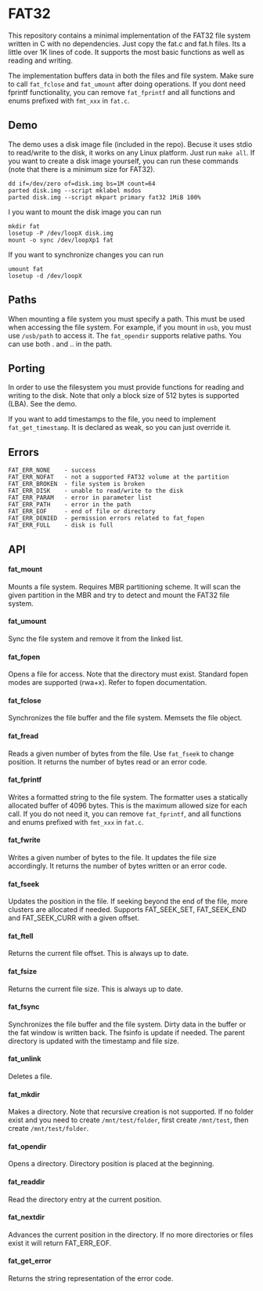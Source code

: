 # FAT32

This repository contains a minimal implementation of the FAT32 file system written in C with no dependencies. Just copy the fat.c and fat.h files. Its a little over 1K lines of code. It supports the most basic functions as well as reading and writing. 

The implementation buffers data in both the files and file system. Make sure to call `fat_fclose` and `fat_umount` after doing operations. If you dont need fprintf functionality, you can remove `fat_fprintf` and all functions and enums prefixed with `fmt_xxx` in `fat.c`.

## Demo

The demo uses a disk image file (included in the repo). Becuse it uses stdio to read/write to the disk, it works on any Linux platform. Just run `make all`. If you want to create a disk image yourself, you can run these commands (note that there is a minimum size for FAT32).

```
dd if=/dev/zero of=disk.img bs=1M count=64
parted disk.img --script mklabel msdos
parted disk.img --script mkpart primary fat32 1MiB 100%
```

I you want to mount the disk image you can run

```
mkdir fat
losetup -P /dev/loopX disk.img
mount -o sync /dev/loopXp1 fat
```

If you want to synchronize changes you can run

```
umount fat
losetup -d /dev/loopX
```

## Paths

When mounting a file system you must specify a path. This must be used when accessing the file system. For example, if you mount in `usb`, you must use `/usb/path` to access it. The `fat_opendir` supports relative paths. You can use both . and .. in the path. 

## Porting

In order to use the filesystem you must provide functions for reading and writing to the disk. Note that only a block size of 512 bytes is supported (LBA). See the demo.

If you want to add timestamps to the file, you need to implement `fat_get_timestamp`. It is declared as weak, so you can just override it.

## Errors

```
FAT_ERR_NONE    - success
FAT_ERR_NOFAT   - not a supported FAT32 volume at the partition
FAT_ERR_BROKEN  - file system is broken
FAT_ERR_DISK    - unable to read/write to the disk
FAT_ERR_PARAM   - error in parameter list
FAT_ERR_PATH    - error in the path
FAT_ERR_EOF     - end of file or directory
FAT_ERR_DENIED  - permission errors related to fat_fopen
FAT_ERR_FULL    - disk is full
```

## API

#### fat_mount

Mounts a file system. Requires MBR partitioning scheme. It will scan the given partition in the MBR and try to detect and mount the FAT32 file system.

#### fat_umount

Sync the file system and remove it from the linked list.

#### fat_fopen

Opens a file for access. Note that the directory must exist. Standard fopen modes are supported (rwa+x). Refer to fopen documentation.

#### fat_fclose

Synchronizes the file buffer and the file system. Memsets the file object.

#### fat_fread

Reads a given number of bytes from the file. Use `fat_fseek` to change position. It returns the number of bytes read or an error code.

#### fat_fprintf

Writes a formatted string to the file system. The formatter uses a statically allocated buffer of 4096 bytes. This is the maximum allowed size for each call. If you do not need it, you can remove `fat_fprintf`, and all functions and enums prefixed with `fmt_xxx` in `fat.c`.

#### fat_fwrite

Writes a given number of bytes to the file. It updates the file size accordingly. It returns the number of bytes written or an error code.

#### fat_fseek

Updates the position in the file. If seeking beyond the end of the file, more clusters are allocated if needed. Supports FAT_SEEK_SET, FAT_SEEK_END and FAT_SEEK_CURR with a given offset.

#### fat_ftell

Returns the current file offset. This is always up to date.

#### fat_fsize

Returns the current file size. This is always up to date.

#### fat_fsync

Synchronizes the file buffer and the file system. Dirty data in the buffer or the fat window is written back. The fsinfo is update if needed. The parent directory is updated with the timestamp and file size.

#### fat_unlink

Deletes a file. 

#### fat_mkdir

Makes a directory. Note that recursive creation is not supported. If no folder exist and you need to create `/mnt/test/folder`, first create `/mnt/test`, then create `/mnt/test/folder`.

#### fat_opendir

Opens a directory. Directory position is placed at the beginning.

#### fat_readdir

Read the directory entry at the current position.

#### fat_nextdir

Advances the current position in the directory. If no more directories or files exist it will return FAT_ERR_EOF.

#### fat_get_error

Returns the string representation of the error code.
